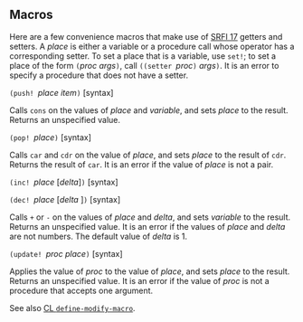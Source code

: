 ## Macros

Here are a few convenience macros that make use of
[SRFI 17](https://srfi.schemers.org/srfi-17/srfi-17.html) getters and setters.
A *place* is either a variable or a procedure call whose operator has a corresponding setter.
To set a place that is a variable, use `set!`; to set a place of the form
`(`*proc args*`)`, call `((setter `*proc*`)` *args*`)`.
It is an error to specify a procedure that does not have a setter.

`(push! `*place item*`)` [syntax]

Calls `cons` on the values of *place* and *variable*, and sets *place* to the result.
Returns an unspecified value.

`(pop! `*place*`)` [syntax]

Calls `car` and `cdr` on the value of *place*, and sets *place* to the result of `cdr`.
Returns the result of `car`.  It is an error if the value of *place* is not a pair.

`(inc! `*place* [*delta*]`)` [syntax]

`(dec! `*place* [*delta* ]`)` [syntax]

Calls `+` or `-` on the values of *place* and *delta*, and sets *variable* to the result.
Returns an unspecified value.  It is an error if the values of *place* and *delta* are not numbers.
The default value of *delta* is 1.

`(update! `*proc place*`)` [syntax]

Applies the value of *proc* to the value of *place*, and sets *place* to the result.
Returns an unspecified value.
It is an error if the value of *proc* is not a procedure that accepts one argument.

See also [CL `define-modify-macro`](http://www.lispworks.com/documentation/HyperSpec/Body/m_defi_2.htm).

